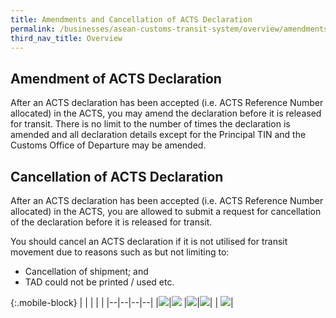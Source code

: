 ```yaml
---
title: Amendments and Cancellation of ACTS Declaration
permalink: /businesses/asean-customs-transit-system/overview/amendments-and-cancellation-of-acts-declaration/
third_nav_title: Overview
---
```


## Amendment of ACTS Declaration
After an ACTS declaration has been accepted (i.e. ACTS Reference Number allocated) in the ACTS, you may amend the declaration before it is released for transit. There is no limit to the number of times the declaration is amended and all declaration details except for the Principal TIN and the Customs Office of Departure may be amended.

## Cancellation of ACTS Declaration 
After an ACTS declaration has been accepted (i.e. ACTS Reference Number allocated) in the ACTS, you are allowed to submit a request for cancellation of the declaration before it is released for transit.

You should cancel an ACTS declaration if it is not utilised for transit movement due to reasons such as but not limiting to:
  - Cancellation of shipment; and 
  - TAD could not be printed / used etc.

{:.mobile-block}
|  |  |  |  |
|--|--|--|--|
|[![](/images/acts/overview.jpg)](/businesses/asean-customs-transit-system/overview)|[![](/images/acts/registration-and-acts-declaration.jpg)](/businesses/ASEAN-Customs-Transit-System/Registration-and-ACTS-Declaration) |[![](/images/acts/att.jpg)](/businesses/asean-customs-transit-system/overview/att)|[![](/images/acts/customs-forms-&-service-links.jpg)](/eservices/customs-forms-and-service-links)|
| [![](/images/acts/useful-links.jpg)](/businesses/ASEAN-Customs-Transit-System/overview/useful-links)|  

